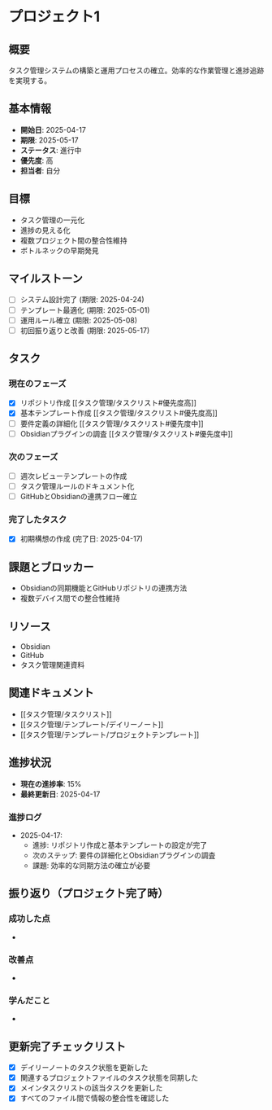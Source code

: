 # プロジェクト1

## 概要
タスク管理システムの構築と運用プロセスの確立。効率的な作業管理と進捗追跡を実現する。

## 基本情報
- **開始日**: 2025-04-17
- **期限**: 2025-05-17
- **ステータス**: 進行中
- **優先度**: 高
- **担当者**: 自分

## 目標
- タスク管理の一元化
- 進捗の見える化
- 複数プロジェクト間の整合性維持
- ボトルネックの早期発見

## マイルストーン
- [ ] システム設計完了 (期限: 2025-04-24)
- [ ] テンプレート最適化 (期限: 2025-05-01)
- [ ] 運用ルール確立 (期限: 2025-05-08)
- [ ] 初回振り返りと改善 (期限: 2025-05-17)

## タスク
### 現在のフェーズ
- [x] リポジトリ作成 [[タスク管理/タスクリスト#優先度高]]
- [x] 基本テンプレート作成 [[タスク管理/タスクリスト#優先度高]]
- [ ] 要件定義の詳細化 [[タスク管理/タスクリスト#優先度中]]
- [ ] Obsidianプラグインの調査 [[タスク管理/タスクリスト#優先度中]]

### 次のフェーズ
- [ ] 週次レビューテンプレートの作成
- [ ] タスク管理ルールのドキュメント化
- [ ] GitHubとObsidianの連携フロー確立

### 完了したタスク
- [x] 初期構想の作成 (完了日: 2025-04-17)

## 課題とブロッカー
- Obsidianの同期機能とGitHubリポジトリの連携方法
- 複数デバイス間での整合性維持

## リソース
- Obsidian
- GitHub
- タスク管理関連資料

## 関連ドキュメント
- [[タスク管理/タスクリスト]]
- [[タスク管理/テンプレート/デイリーノート]]
- [[タスク管理/テンプレート/プロジェクトテンプレート]]

## 進捗状況
- **現在の進捗率**: 15%
- **最終更新日**: 2025-04-17

### 進捗ログ
- 2025-04-17: 
  - 進捗: リポジトリ作成と基本テンプレートの設定が完了
  - 次のステップ: 要件の詳細化とObsidianプラグインの調査
  - 課題: 効率的な同期方法の確立が必要

## 振り返り（プロジェクト完了時）
### 成功した点
- 

### 改善点
- 

### 学んだこと
- 

## 更新完了チェックリスト
- [x] デイリーノートのタスク状態を更新した
- [x] 関連するプロジェクトファイルのタスク状態を同期した
- [x] メインタスクリストの該当タスクを更新した
- [x] すべてのファイル間で情報の整合性を確認した
